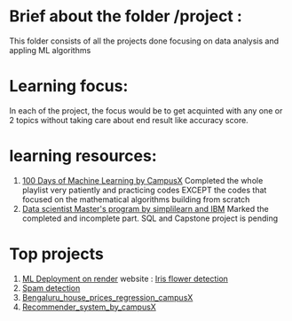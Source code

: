 # Brief about the folder /project : 
This folder consists of all the projects done focusing on data analysis and appling ML algorithms

# Learning focus: 
In each of the project, the focus would be to get acquinted with any one or 2 topics without taking care about end result like accuracy score.

# learning resources:
1. [100 Days of Machine Learning by CampusX](https://www.youtube.com/playlist?list=PLKnIA16_Rmvbr7zKYQuBfsVkjoLcJgxHH)
     Completed the whole playlist very patiently and practicing codes EXCEPT the codes that focused on the mathematical algorithms building from scratch
3. [Data scientist Master's program by simplilearn and IBM](Data_20Scientist_20Master_20Program_20Brochure_20Simplilearn_V2_14-06-2024.pdf)
     Marked the completed and incomplete part. SQL and Capstone project is pending

# Top projects
1. [ML Deployment on render](https://github.com/data-worm/render_demo.git) website : [Iris flower detection](https://render-demo-2-l68g.onrender.com/)
2. [Spam detection](Email_SMS_Spam_msg_prediction_campusX)
3. [Bengaluru_house_prices_regression_campusX](Bengaluru_house_prices_regression_campusX)
4. [Recommender_system_by_campusX](Recommender_system_by_campusX)
